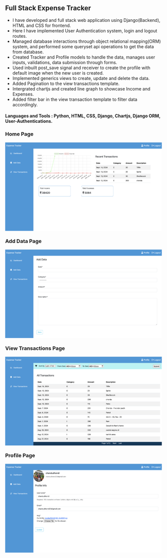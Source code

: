 ## Full Stack Expense Tracker

- I have developed and full stack web application using Django(Backend), HTML and CSS for frontend.
- Here I have implemented User Authentication system, login and logout routes.
- Managed database interactions through object relational mapping(ORM) system, and performed some queryset api operations to get the data from database.
- Created Tracker and Profile models to handle the data, manages user inputs, validations, data submission through forms.
- Used inbuilt post_save signal and receiver to create the profile with default image when the new user is created.
- Implemented generics views to create, update and delete the data.
- Added Pagination to the view transactions template.
- Intergrated chartjs and created line graph to showcase Income and Expenses.
- Added filter bar in the view transaction template to filter data accordingly.

#### Languages and Tools : Python, HTML, CSS, Django, Chartjs, Django ORM, User-Authentications.


### Home Page

<img src="https://github.com/ChanduDhondi/Expenses-Tracker/blob/main/images/home.png" alt="home" align="center" />

### Add Data Page

<img src="https://github.com/ChanduDhondi/Expenses-Tracker/blob/main/images/add_data.png" alt="add-data" align="center" />

### View Transactions Page

<img src="https://github.com/ChanduDhondi/Expenses-Tracker/blob/main/images/view_transactions.png" alt="view-transactions" align="center" />

### Profile Page

<img src="https://github.com/ChanduDhondi/Expenses-Tracker/blob/main/images/profile.png" alt="profile" align="center" />
